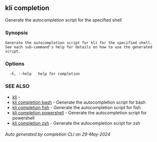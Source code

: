 ## kli completion

Generate the autocompletion script for the specified shell

### Synopsis

```
Generate the autocompletion script for kli for the specified shell.
See each sub-command's help for details on how to use the generated script.

```

### Options

```
  -h, --help   help for completion
```

### SEE ALSO

* [kli](kli.md)  - 
* [kli completion bash](kli_completion_bash.md)  - Generate the autocompletion script for bash
* [kli completion fish](kli_completion_fish.md)  - Generate the autocompletion script for fish
* [kli completion powershell](kli_completion_powershell.md)  - Generate the autocompletion script for powershell
* [kli completion zsh](kli_completion_zsh.md)  - Generate the autocompletion script for zsh

###### Auto generated by completion CLI on 29-May-2024
